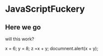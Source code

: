 # JavaScriptFuckery

<!DOCTYPE html>
<body>

<h2>Here we go</h2>
<p>will this work?</p>
 
 x = 6;
 y = 8; 
 z  =x + y;
documnent.alert(x + y);
